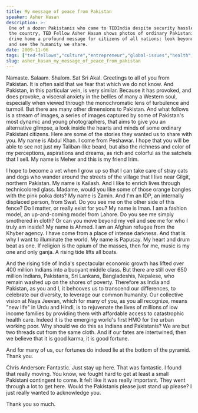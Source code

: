 ```yaml
---
title: My message of peace from Pakistan
speaker: Asher Hasan
description: >-
 One of a dozen Pakistanis who came to TEDIndia despite security hassles entering
 the country, TED Fellow Asher Hasan shows photos of ordinary Pakistanis that
 drive home a profound message for citizens of all nations: look beyond disputes,
 and see the humanity we share.
date: 2009-11-06
tags: ["ted-fellows","culture","entrepreneur","global-issues","health","health-care","peace","politics","violence","war","india"]
slug: asher_hasan_my_message_of_peace_from_pakistan
---
```


Namaste. Salaam. Shalom. Sat Sri Akal. Greetings to all of you from Pakistan. It is often
said that we fear that which we do not know. And Pakistan, in this particular vein, is
very similar. Because it has provoked, and does provoke, a visceral anxiety in the bellies
of many a Western soul, especially when viewed through the monochromatic lens of
turbulence and turmoil. But there are many other dimensions to Pakistan. And what follows
is a stream of images, a series of images captured by some of Pakistan's most dynamic and
young photographers, that aims to give you an alternative glimpse, a look inside the
hearts and minds of some ordinary Pakistani citizens. Here are some of the stories they
wanted us to share with you. My name is Abdul Khan. I come from Peshawar. I hope that you
will be able to see not just my Taliban-like beard, but also the richness and color of my
perceptions, aspirations and dreams, as rich and colorful as the satchels that I sell. My
name is Meher and this is my friend Irim.

I hope to become a vet when I grow up so that I can take care of stray cats and dogs who
wander around the streets of the village that I live near Gilgit, northern Pakistan. My
name is Kailash. And I like to enrich lives through technicolored glass. Madame, would you
like some of those orange bangles with the pink polka dots? My name is Zamin. And I'm an
IDP, an internally displaced person, from Swat. Do you see me on the other side of this
fence? Do I matter, or really exist for you? My name is Iman. I am a fashion model, an
up-and-coming model from Lahore. Do you see me simply smothered in cloth? Or can you move
beyond my veil and see me for who I truly am inside? My name is Ahmed. I am an Afghan
refugee from the Khyber agency. I have come from a place of intense darkness. And that is
why I want to illuminate the world. My name is Papusay. My heart and drum beat as one. If
religion is the opium of the masses, then for me, music is my one and only ganja. A rising
tide lifts all boats.

And the rising tide of India's spectacular economic growth has lifted over 400 million
Indians into a buoyant middle class. But there are still over 650 million Indians,
Pakistanis, Sri Lankans, Bangladeshis, Nepalese, who remain washed up on the shores of
poverty. Therefore as India and Pakistan, as you and I, it behooves us to transcend our
differences, to celebrate our diversity, to leverage our common humanity. Our collective
vision at Naya Jeevan, which for many of you, as you all recognize, means "new life" in
Urdu and Hindi, is to rejuvenate the lives of millions of low income families by providing
them with affordable access to catastrophic health care. Indeed it is the emerging world's
first HMO for the urban working poor. Why should we do this as Indians and Pakistanis? We
are but two threads cut from the same cloth. And if our fates are intertwined, then we
believe that it is good karma, it is good fortune.

And for many of us, our fortunes do indeed lie at the bottom of the pyramid. Thank you.

Chris Anderson: Fantastic. Just stay up here. That was fantastic. I found that really
moving. You know, we fought hard to get at least a small Pakistani contingent to come. It
felt like it was really important. They went through a lot to get here. Would the
Pakistanis please just stand up please? I just really wanted to acknowledge you.

Thank you so much.

<!--
ad_duration=3.33
event="TEDIndia 2009"
external_start_time=0
intro_duration=11.82
is_subtitle_required="False"
is_talk_featured="True"
language="en"
language_swap="False"
native_language="en"
number_of_related_talks=6
number_of_speakers=1
number_of_subtitled_videos=33
number_of_tags=11
number_of_talk_download_languages=33
number_of_talk_more_resources=0
number_of_talk_recommendations=0
number_of_talks_take_actions=0
post_ad_duration=0.83
published_timestamp="2009-12-23 08:08:00"
recording_date="2009-11-06"
speaker_description="Social entrepreneur"
speaker_is_published=1
speaker_name="Asher Hasan"
talk_name="My message of peace from Pakistan"
talks_tags=["ted-fellows","culture","entrepreneur","global-issues","health","health-care","peace","politics","violence","war","india"]
url_photo_speaker="https://pe.tedcdn.com/images/ted/137460_254x191.jpg"
url_photo_talk="https://s3.amazonaws.com/talkstar-photos/uploads/27b10c41-aaee-4b83-8d19-828e3e154c87/AsherHasan_2009I-embed.jpg"
url_webpage="https://www.ted.com/talks/asher_hasan_my_message_of_peace_from_pakistan"
video_type_name="TED Stage Talk"
-->